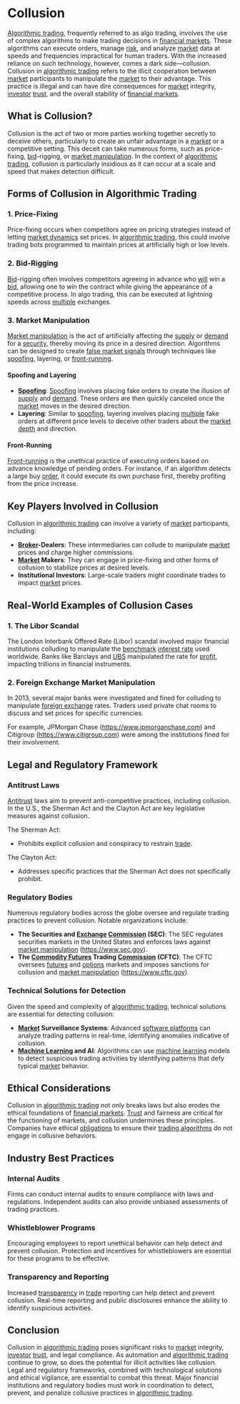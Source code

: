 # Collusion

[Algorithmic trading](../a/accountability.md), frequently referred to as algo trading, involves the use of complex algorithms to make trading decisions in [financial markets](../f/financial_market.md). These algorithms can execute orders, manage [risk](../r/risk.md), and analyze [market](../m/market.md) data at speeds and frequencies impractical for human traders. With the increased reliance on such technology, however, comes a dark side—collusion. Collusion in [algorithmic trading](../a/accountability.md) refers to the illicit cooperation between [market](../m/market.md) participants to manipulate the [market](../m/market.md) to their advantage. This practice is illegal and can have dire consequences for [market](../m/market.md) integrity, [investor](../i/investor.md) [trust](../t/trust.md), and the overall stability of [financial markets](../f/financial_market.md).

## What is Collusion?

Collusion is the act of two or more parties working together secretly to deceive others, particularly to create an unfair advantage in a [market](../m/market.md) or a competitive setting. This deceit can take numerous forms, such as price-fixing, [bid](../b/bid.md)-rigging, or [market manipulation](../m/market_manipulation.md). In the context of [algorithmic trading](../a/accountability.md), collusion is particularly insidious as it can occur at a scale and speed that makes detection difficult. 

## Forms of Collusion in Algorithmic Trading

### 1. Price-Fixing

Price-fixing occurs when competitors agree on pricing strategies instead of letting [market dynamics](../m/market_dynamics.md) set prices. In [algorithmic trading](../a/accountability.md), this could involve trading bots programmed to maintain prices at artificially high or low levels. 

### 2. Bid-Rigging

[Bid](../b/bid.md)-rigging often involves competitors agreeing in advance who [will](../w/will.md) win a [bid](../b/bid.md), allowing one to win the contract while giving the appearance of a competitive process. In algo trading, this can be executed at lightning speeds across [multiple](../m/multiple.md) exchanges.

### 3. Market Manipulation

[Market manipulation](../m/market_manipulation.md) is the act of artificially affecting the [supply](../s/supply.md) or [demand](../d/demand.md) for a [security](../s/security.md), thereby moving its price in a desired direction. Algorithms can be designed to create [false market signals](../f/false_market_signals.md) through techniques like [spoofing](../s/spoofing.md), layering, or [front-running](../f/front-running.md).

#### Spoofing and Layering

- **[Spoofing](../s/spoofing.md)**: [Spoofing](../s/spoofing.md) involves placing fake orders to create the illusion of [supply](../s/supply.md) and [demand](../d/demand.md). These orders are then quickly canceled once the [market](../m/market.md) moves in the desired direction.
- **Layering**: Similar to [spoofing](../s/spoofing.md), layering involves placing [multiple](../m/multiple.md) fake orders at different price levels to deceive other traders about the [market depth](../m/market_depth.md) and direction.

#### Front-Running

[Front-running](../f/front-running.md) is the unethical practice of executing orders based on advance knowledge of pending orders. For instance, if an algorithm detects a large buy [order](../o/order.md), it could execute its own purchase first, thereby profiting from the price increase.

## Key Players Involved in Collusion

Collusion in [algorithmic trading](../a/accountability.md) can involve a variety of [market](../m/market.md) participants, including:

- **[Broker](../b/broker.md)-Dealers**: These intermediaries can collude to manipulate [market](../m/market.md) prices and charge higher commissions.
- **[Market](../m/market.md) Makers**: They can engage in price-fixing and other forms of collusion to stabilize prices at desired levels.
- **Institutional Investors**: Large-scale traders might coordinate trades to impact [market](../m/market.md) prices.

## Real-World Examples of Collusion Cases

### 1. The Libor Scandal

The London Interbank Offered Rate (Libor) scandal involved major financial institutions colluding to manipulate the [benchmark](../b/benchmark.md) [interest rate](../i/interest_rate.md) used worldwide. Banks like Barclays and [UBS](../u/ubs.md) manipulated the rate for [profit](../p/profit.md), impacting trillions in financial instruments.

### 2. Foreign Exchange Market Manipulation

In 2013, several major banks were investigated and fined for colluding to manipulate [foreign exchange](../f/foreign_exchange.md) rates. Traders used private chat rooms to discuss and set prices for specific currencies. 

For example, JPMorgan Chase (https://www.jpmorganchase.com) and Citigroup (https://www.citigroup.com) were among the institutions fined for their involvement.

## Legal and Regulatory Framework

### Antitrust Laws

[Antitrust](../a/antitrust.md) laws aim to prevent anti-competitive practices, including collusion. In the U.S., the Sherman Act and the Clayton Act are key legislative measures against collusion.

The Sherman Act:
- Prohibits explicit collusion and conspiracy to restrain [trade](../t/trade.md).
  
The Clayton Act:
- Addresses specific practices that the Sherman Act does not specifically prohibit.

### Regulatory Bodies

Numerous regulatory bodies across the globe oversee and regulate trading practices to prevent collusion. Notable organizations include:

- **The Securities and [Exchange](../e/exchange.md) [Commission](../c/commission.md) (SEC)**: The SEC regulates securities markets in the United States and enforces laws against [market manipulation](../m/market_manipulation.md) (https://www.sec.gov).
- **The [Commodity Futures](../c/commodity_futures.md) Trading [Commission](../c/commission.md) (CFTC)**: The CFTC oversees [futures](../f/futures.md) and [options](../o/options.md) markets and imposes sanctions for collusion and [market manipulation](../m/market_manipulation.md) (https://www.cftc.gov).

### Technical Solutions for Detection

Given the speed and complexity of [algorithmic trading](../a/accountability.md), technical solutions are essential for detecting collusion:

- **[Market](../m/market.md) Surveillance Systems**: Advanced [software platforms](../s/software_platforms_for_trading.md) can analyze trading patterns in real-time, identifying anomalies indicative of collusion.
- **[Machine Learning](../m/machine_learning.md) and AI**: Algorithms can use [machine learning](../m/machine_learning.md) models to detect suspicious trading activities by identifying patterns that defy typical [market](../m/market.md) behavior.
  
## Ethical Considerations

Collusion in [algorithmic trading](../a/accountability.md) not only breaks laws but also erodes the ethical foundations of [financial markets](../f/financial_market.md). [Trust](../t/trust.md) and fairness are critical for the functioning of markets, and collusion undermines these principles. Companies have ethical [obligations](../o/obligation.md) to ensure their [trading algorithms](../t/trading_algorithms.md) do not engage in collusive behaviors.

## Industry Best Practices

### Internal Audits

Firms can conduct internal audits to ensure compliance with laws and regulations. Independent audits can also provide unbiased assessments of trading practices.

### Whistleblower Programs

Encouraging employees to report unethical behavior can help detect and prevent collusion. Protection and incentives for whistleblowers are essential for these programs to be effective.

### Transparency and Reporting

Increased [transparency](../t/transparency.md) in [trade](../t/trade.md) reporting can help detect and prevent collusion. Real-time reporting and public disclosures enhance the ability to identify suspicious activities.

## Conclusion

Collusion in [algorithmic trading](../a/accountability.md) poses significant risks to [market](../m/market.md) integrity, [investor](../i/investor.md) [trust](../t/trust.md), and legal compliance. As automation and [algorithmic trading](../a/accountability.md) continue to grow, so does the potential for illicit activities like collusion. Legal and regulatory frameworks, combined with technological solutions and ethical vigilance, are essential to combat this threat. Major financial institutions and regulatory bodies must work in coordination to detect, prevent, and penalize collusive practices in [algorithmic trading](../a/accountability.md).